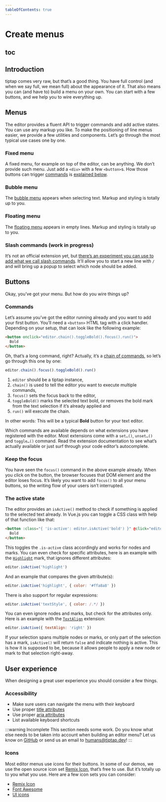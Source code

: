 ```yaml
---
tableOfContents: true
---
```


# Create menus

## toc

## Introduction
tiptap comes very raw, but that’s a good thing. You have full control (and when we say full, we mean full) about the appearance of it. That also means you can (and have to) build a menu on your own. You can start with a few buttons, and we help you to wire everything up.

## Menus
The editor provides a fluent API to trigger commands and add active states. You can use any markup you like. To make the positioning of line menus easier, we provide a few utilities and components. Let’s go through the most typical use cases one by one.

### Fixed menu
A fixed menu, for example on top of the editor, can be anything. We don’t provide such menu. Just add a `<div>` with a few `<button>`s. How those buttons can trigger [commands](/api/commands) is [explained below](#actions).

### Bubble menu
The [bubble menu](/api/extensions/bubble-menu) appears when selecting text. Markup and styling is totally up to you.

<tiptap-demo name="Extensions/BubbleMenu" hideSource></tiptap-demo>

### Floating menu
The [floating menu](/api/extensions/floating-menu) appears in empty lines. Markup and styling is totally up to you.

<tiptap-demo name="Extensions/FloatingMenu" hideSource></tiptap-demo>

### Slash commands (work in progress)
It’s not an official extension yet, but [there’s an experiment you can use to add what we call slash commands](/experiments/commands). It’ll allow you to start a new line with `/` and will bring up a popup to select which node should be added.

## Buttons
Okay, you’ve got your menu. But how do you wire things up?
### Commands
Let’s assume you’ve got the editor running already and you want to add your first button. You’ll need a `<button>` HTML tag with a click handler. Depending on your setup, that can look like the following example:

```html
<button onclick="editor.chain().toggleBold().focus().run()">
  Bold
</button>
```

Oh, that’s a long command, right? Actually, it’s a [chain of commands](/api/commands#chain-commands), so let’s go through this one by one:

```js
editor.chain().focus().toggleBold().run()
```

1. `editor` should be a tiptap instance,
2. `chain()` is used to tell the editor you want to execute multiple commands,
3. `focus()` sets the focus back to the editor,
4. `toggleBold()` marks the selected text bold, or removes the bold mark from the text selection if it’s already applied and
5. `run()` will execute the chain.

In other words: This will be a typical **Bold** button for your text editor.

Which commands are available depends on what extensions you have registered with the editor. Most extensions come with a `set…()`, `unset…()` and `toggle…()` command. Read the extension documentation to see what’s actually available or just surf through your code editor’s autocomplete.

### Keep the focus
You have seen the `focus()` command in the above example already. When you click on the button, the browser focuses that DOM element and the editor loses focus. It’s likely you want to add `focus()` to all your menu buttons, so the writing flow of your users isn’t interrupted.

### The active state
The editor provides an `isActive()` method to check if something is applied to the selected text already. In Vue.js you can toggle a CSS class with help of that function like that:

```html
<button :class="{ 'is-active': editor.isActive('bold') }" @click="editor.chain().toggleBold().focus().run()">
  Bold
</button>
```

This toggles the `.is-active` class accordingly and works for nodes and marks. You can even check for specific attributes, here is an example with the [`Highlight`](/api/marks/highlight) mark, that ignores different attributes:

```js
editor.isActive('highlight')
```

And an example that compares the given attribute(s):

```js
editor.isActive('highlight', { color: '#ffa8a8' })
```

There is also support for regular expressions:

```js
editor.isActive('textStyle', { color: /.*/ })
```

You can even ignore nodes and marks, but check for the attributes only. Here is an example with the [`TextAlign`](/api/extensions/text-align) extension:

```js
editor.isActive({ textAlign: 'right' })
```

If your selection spans multiple nodes or marks, or only part of the selection has a mark, `isActive()` will return `false` and indicate nothing is active. This is how it is supposed to be, because it allows people to apply a new node or mark to that selection right-away.

## User experience
When designing a great user experience you should consider a few things.

### Accessibility
* Make sure users can navigate the menu with their keyboard
* Use proper [title attributes](https://developer.mozilla.org/de/docs/Web/HTML/Global_attributes/title)
* Use proper [aria attributes](https://developer.mozilla.org/en-US/docs/Learn/Accessibility/WAI-ARIA_basics)
* List available keyboard shortcuts

:::warning Incomplete
This section needs some work. Do you know what else needs to be taken into account when building an editor menu? Let us know on [GitHub](https://github.com/ueberdosis/tiptap) or send us an email to [humans@tiptap.dev](mailto:humans@tiptap.dev)!
:::

### Icons
Most editor menus use icons for their buttons. In some of our demos, we use the open source icon set [Remix Icon](https://remixicon.com/), that’s free to use. But it’s totally up to you what you use. Here are a few icon sets you can consider:

* [Remix Icon](https://remixicon.com/#editor)
* [Font Awesome](https://fontawesome.com/icons?c=editors)
* [UI icons](https://www.ibm.com/design/language/iconography/ui-icons/library/)
